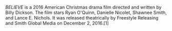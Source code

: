 _BELIEVE_ is a 2016 American Christmas drama film directed and written by Billy Dickson. The film stars Ryan O'Quinn, Danielle Nicolet, Shawnee Smith, and Lance E. Nichols. It was released theatrically by Freestyle Releasing and Smith Global Media on December 2, 2016.[1]
